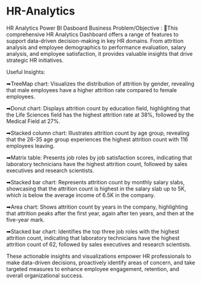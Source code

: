 # HR-Analytics
HR Analytics Power BI Dasboard
Business Problem/Objective :
💼This comprehensive HR Analytics Dashboard offers a range of features to support data-driven decision-making in key HR domains. From attrition analysis and employee demographics to performance evaluation, salary analysis, and employee satisfaction, it provides valuable insights that drive strategic HR initiatives.

Useful Insights:

➡TreeMap chart: Visualizes the distribution of attrition by gender, revealing that male employees have a higher attrition rate compared to female employees.

➡Donut chart: Displays attrition count by education field, highlighting that the Life Sciences field has the highest attrition rate at 38%, followed by the Medical Field at 27%.

➡Stacked column chart: Illustrates attrition count by age group, revealing that the 26-35 age group experiences the highest attrition count with 116 employees leaving.

➡Matrix table: Presents job roles by job satisfaction scores, indicating that laboratory technicians have the highest attrition count, followed by sales executives and research scientists.

➡Stacked bar chart: Represents attrition count by monthly salary slabs, showcasing that the attrition count is highest in the salary slab up to 5K, which is below the average income of 6.5K in the company.

➡Area chart: Shows attrition count by years in the company, highlighting that attrition peaks after the first year, again after ten years, and then at the five-year mark.

➡Stacked bar chart: Identifies the top three job roles with the highest attrition count, indicating that laboratory technicians have the highest attrition count of 62, followed by sales executives and research scientists.

These actionable insights and visualizations empower HR professionals to make data-driven decisions, proactively identify areas of concern, and take targeted measures to enhance employee engagement, retention, and overall organizational success.
